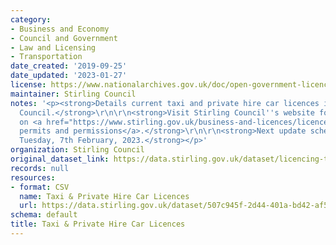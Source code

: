 ```yaml
---
category:
- Business and Economy
- Council and Government
- Law and Licensing
- Transportation
date_created: '2019-09-25'
date_updated: '2023-01-27'
license: https://www.nationalarchives.gov.uk/doc/open-government-licence/version/3/
maintainer: Stirling Council
notes: '<p><strong>Details current taxi and private hire car licences issued by Stirling
  Council.</strong>\r\n\r\n<strong>Visit Stirling Council''s website for further information
  on <a href="https://www.stirling.gov.uk/business-and-licences/licences-permits-and-permissions/">licences,
  permits and permissions</a>.</strong>\r\n\r\n<strong>Next update scheduled for:
  Tuesday, 7th February, 2023.</strong></p>'
organization: Stirling Council
original_dataset_link: https://data.stirling.gov.uk/dataset/licencing-taxis-private-hire-cars
records: null
resources:
- format: CSV
  name: Taxi & Private Hire Car Licences
  url: https://data.stirling.gov.uk/dataset/507c945f-2d44-401a-bd42-af5a58359514/resource/96feb11c-54b7-4db3-afe3-a8681324f1b0/download/20230109-striling-council-taxi-private-hire-car-licences-as-at-02.01.2023.csv
schema: default
title: Taxi & Private Hire Car Licences
---
```

